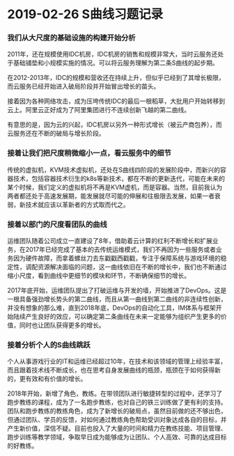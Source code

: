 # 2019-02-26 S曲线习题记录

### 我们从大尺度的基础设施的构建开始分析

2011年，还在规模使用IDC机房，IDC机房的销售和规模非常大，当时云服务还处于基础铺垫和小规模实施的情况。可以将云服务理解为第二条S曲线的起步期。

在2012-2013年，IDC的规模和营收还在持续上升，但似乎已经到了其增长极限，而云服务已经开始进入破局阶段并开始冒出增长的苗头。

接着因为各种网络攻击，成为压垮传统IDC的最后一根稻草，大批用户开始转移到云上。阿里云正好成为了阿里集团进行不连续创新飞越的第二曲线。

有意思的是，因为云的兴起，IDC机房以另外一种形式增长（被云产商包养），而云服务还在不断的破局与增长阶段。

### 接着让我们把尺度稍微缩小一点，看云服务中的细节

传统的虚拟机，KVM技术虚拟机，还处在S曲线四阶段的发展阶段中，而新兴的容器技术，包括容器技术衍生的k8s等新技术，都在不断的更新迭代，可能在未来的某个时候，我们定义的虚拟机将不再是KVM虚机，而是容器。当然，目前我认为两者都还处于高速发展期，能发展就尽可能的伸展和往极限去发展，如果一者衰弱，新技术就应该以革新者的方式取而代之。

### 接着以部门的尺度看团队的曲线

运维团队随着公司成立一直建设了8年，借助着云计算的红利不断增长和扩展业务，在2017年已经完成了基本的去传统运维模式，我们不再因为一些服务或者业务因为硬件故障，而拿着螺丝刀去东戳戳西戳戳，专注于保障系统与游戏环境的稳定性，调配资源解决面临的问题，这一曲线依旧在不断的增长中，我们也不断通过缩小尺度，看到曲线中更细节的模块和环节，不断确保细节的增长。

2017年底开始，运维团队提出了打破运维与开发的墙，开始推进了DevOps。这是一根具备强劲增长势头的第二曲线，而且从第一曲线到第二曲线的非连续性创新，并没有想象的那么难，直到2018年底，DevOps的自动化工具，IM体系与框架开始陆续产生良好的效应，可以确定第二条曲线在未来一定能够为组织产生更多的价值，同时也让团队获得更多的增长。



### 接着分析个人的S曲线跳跃



个人从事游戏行业的IT和运维已经超过10年，在技术和该领域的管理上经验丰富，而且跟着技术线不断成长，也在思考自身发展曲线的瓶颈，瓶颈在于如何获得新的，更有效和有价值的增长。

2018年开始，新增了角色，教练。在带领团队进行敏捷转型的过程中，还学习了跑步教练的课程，成为了一名跑步教练，也对自己的铁三训练做了更有利的支持。团队和跑步教练的教练角色，成为了新增长的破局点，虽然目前做的还不够出色，但通过团队、学员的反馈，对如何通过教练角色帮助受训对象达成各自的目标，并产生新价值，深信不疑。目前也投入了大量的时间和精力在教练技能、项目管理、跑步训练等教学领域，争取早日成为能够成为让团队、个人高效、可靠的达成目标的好教练。

